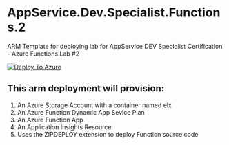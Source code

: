 # AppService.Dev.Specialist.Functions.2
ARM Template for deploying lab for AppService DEV Specialist Certification - Azure Functions Lab #2

[![Deploy To Azure](https://aka.ms/deploytoazurebutton)](https://portal.azure.com/#create/Microsoft.Template/uri/https%3A%2F%2Fraw.githubusercontent.com%2Fbenperk%2FAzureFunctionConsumer%2Fmaster%2FlabFiles%2FAppService.Dev.Specialist.Functions.2%2Fazuredeploy.json)

## This arm deployment will provision:

1.	An Azure Storage Account with a container named elx
2.	An Azure Function Dynamic App Sevice Plan
3.	An Azure Function App
4.	An Application Insights Resource
5.	Uses the ZIPDEPLOY extension to deploy Function source code
